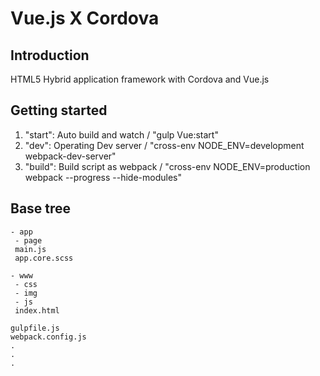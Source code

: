 # Vue.js X Cordova

## Introduction
HTML5 Hybrid application framework with Cordova and Vue.js

## Getting started


1. "start": Auto build and watch / "gulp Vue:start"
2. "dev": Operating Dev server / "cross-env NODE_ENV=development webpack-dev-server"
3. "build": Build script as webpack / "cross-env NODE_ENV=production webpack --progress --hide-modules"
    
## Base tree

```
- app
 - page
 main.js
 app.core.scss

- www
 - css
 - img
 - js
 index.html

gulpfile.js
webpack.config.js
.
.
.

```